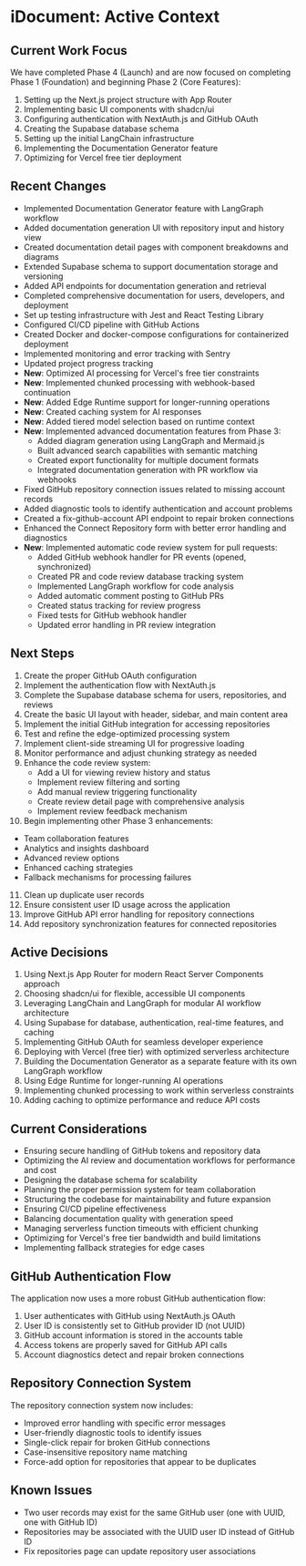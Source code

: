 # iDocument: Active Context

## Current Work Focus
We have completed Phase 4 (Launch) and are now focused on completing Phase 1 (Foundation) and beginning Phase 2 (Core Features):
1. Setting up the Next.js project structure with App Router
2. Implementing basic UI components with shadcn/ui
3. Configuring authentication with NextAuth.js and GitHub OAuth
4. Creating the Supabase database schema
5. Setting up the initial LangChain infrastructure
6. Implementing the Documentation Generator feature
7. Optimizing for Vercel free tier deployment

## Recent Changes
- Implemented Documentation Generator feature with LangGraph workflow
- Added documentation generation UI with repository input and history view
- Created documentation detail pages with component breakdowns and diagrams
- Extended Supabase schema to support documentation storage and versioning
- Added API endpoints for documentation generation and retrieval
- Completed comprehensive documentation for users, developers, and deployment
- Set up testing infrastructure with Jest and React Testing Library
- Configured CI/CD pipeline with GitHub Actions
- Created Docker and docker-compose configurations for containerized deployment
- Implemented monitoring and error tracking with Sentry
- Updated project progress tracking
- **New**: Optimized AI processing for Vercel's free tier constraints
- **New**: Implemented chunked processing with webhook-based continuation
- **New**: Added Edge Runtime support for longer-running operations
- **New**: Created caching system for AI responses
- **New**: Added tiered model selection based on runtime context
- **New**: Implemented advanced documentation features from Phase 3:
  - Added diagram generation using LangGraph and Mermaid.js
  - Built advanced search capabilities with semantic matching
  - Created export functionality for multiple document formats
  - Integrated documentation generation with PR workflow via webhooks
- Fixed GitHub repository connection issues related to missing account records
- Added diagnostic tools to identify authentication and account problems
- Created a fix-github-account API endpoint to repair broken connections
- Enhanced the Connect Repository form with better error handling and diagnostics
- **New**: Implemented automatic code review system for pull requests:
  - Added GitHub webhook handler for PR events (opened, synchronized)
  - Created PR and code review database tracking system
  - Implemented LangGraph workflow for code analysis
  - Added automatic comment posting to GitHub PRs
  - Created status tracking for review progress
  - Fixed tests for GitHub webhook handler
  - Updated error handling in PR review integration

## Next Steps
1. Create the proper GitHub OAuth configuration
2. Implement the authentication flow with NextAuth.js
3. Complete the Supabase database schema for users, repositories, and reviews
4. Create the basic UI layout with header, sidebar, and main content area
5. Implement the initial GitHub integration for accessing repositories
6. Test and refine the edge-optimized processing system
7. Implement client-side streaming UI for progressive loading
8. Monitor performance and adjust chunking strategy as needed
9. Enhance the code review system:
   - Add a UI for viewing review history and status
   - Implement review filtering and sorting
   - Add manual review triggering functionality
   - Create review detail page with comprehensive analysis
   - Implement review feedback mechanism
10. Begin implementing other Phase 3 enhancements:
   - Team collaboration features
   - Analytics and insights dashboard
   - Advanced review options
   - Enhanced caching strategies
   - Fallback mechanisms for processing failures
11. Clean up duplicate user records
12. Ensure consistent user ID usage across the application
13. Improve GitHub API error handling for repository connections
14. Add repository synchronization features for connected repositories

## Active Decisions
1. Using Next.js App Router for modern React Server Components approach
2. Choosing shadcn/ui for flexible, accessible UI components
3. Leveraging LangChain and LangGraph for modular AI workflow architecture
4. Using Supabase for database, authentication, real-time features, and caching
5. Implementing GitHub OAuth for seamless developer experience
6. Deploying with Vercel (free tier) with optimized serverless architecture
7. Building the Documentation Generator as a separate feature with its own LangGraph workflow
8. Using Edge Runtime for longer-running AI operations
9. Implementing chunked processing to work within serverless constraints
10. Adding caching to optimize performance and reduce API costs

## Current Considerations
- Ensuring secure handling of GitHub tokens and repository data
- Optimizing the AI review and documentation workflows for performance and cost
- Designing the database schema for scalability
- Planning the proper permission system for team collaboration
- Structuring the codebase for maintainability and future expansion
- Ensuring CI/CD pipeline effectiveness
- Balancing documentation quality with generation speed
- Managing serverless function timeouts with efficient chunking
- Optimizing for Vercel's free tier bandwidth and build limitations
- Implementing fallback strategies for edge cases

## GitHub Authentication Flow
The application now uses a more robust GitHub authentication flow:
1. User authenticates with GitHub using NextAuth.js OAuth
2. User ID is consistently set to GitHub provider ID (not UUID)
3. GitHub account information is stored in the accounts table
4. Access tokens are properly saved for GitHub API calls
5. Account diagnostics detect and repair broken connections

## Repository Connection System
The repository connection system now includes:
- Improved error handling with specific error messages
- User-friendly diagnostic tools to identify issues
- Single-click repair for broken GitHub connections
- Case-insensitive repository name matching
- Force-add option for repositories that appear to be duplicates

## Known Issues
- Two user records may exist for the same GitHub user (one with UUID, one with GitHub ID)
- Repositories may be associated with the UUID user ID instead of GitHub ID
- Fix repositories page can update repository user associations 